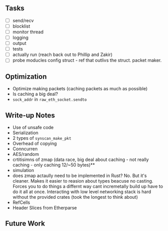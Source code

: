 ## Tasks

- [ ] send/recv
- [ ] blocklist
- [ ] monitor thread
- [ ] logging
- [ ] output
- [ ] tests
- [ ] actually run (reach back out to Phillip and Zakir)
- [ ] probe moducles config struct - ref that outlivs the struct. packet maker.

## Optimization

- Optimize making packets (caching packets as much as possible)
- Is caching a big deal?
- `sock_addr` in `raw_eth_socket.sendto`

## Write-up Notes

- Use of unsafe code
- Serialization
- 2 types of `synscan_make_pkt`
- Overhead of copying
- Conncurren
- AES/random
- crtitisimns of zmap (data race, big deal about caching - not really caching - only caching 12/~50 bytes)**
- simulation
- does zmap actaully need to be implemented in Rust? No. But it's cleaner. Makes it easier to reasion about types beacuse no casting. Forces you to do things a differnt way cant incremetally build up have to do it all at once. Interacting with low level networking stack is hard without the provided crates (took the longest to think about) 
- RefCells
- Header Slices from Etherparse 

## Future Work 
